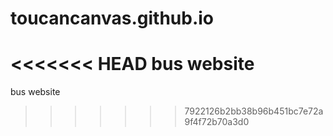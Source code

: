 # toucancanvas.github.io
<<<<<<< HEAD
 bus website
=======
bus website
>>>>>>> 7922126b2bb38b96b451bc7e72a9f4f72b70a3d0
